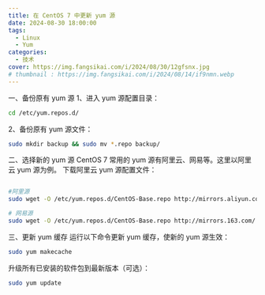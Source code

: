 ```yaml
---
title: 在 CentOS 7 中更新 yum 源
date: 2024-08-30 18:00:00
tags:
  - Linux
  - Yum
categories:
  - 技术 
cover: https://img.fangsikai.com/i/2024/08/30/12gfsnx.jpg
# thumbnail : https://img.fangsikai.com/i/2024/08/14/if9nmn.webp
---
```



一、备份原有 yum 源
1、进入 yum 源配置目录：

``` bash
cd /etc/yum.repos.d/
```
2、备份原有 yum 源文件：

``` bash
sudo mkdir backup && sudo mv *.repo backup/
```


二、选择新的 yum 源
CentOS 7 常用的 yum 源有阿里云、网易等。这里以阿里云 yum 源为例。
下载阿里云 yum 源配置文件：

``` bash

#阿里源
sudo wget -O /etc/yum.repos.d/CentOS-Base.repo http://mirrors.aliyun.com/repo/Centos-7.repo

# 网易源
sudo wget -O /etc/yum.repos.d/CentOS-Base.repo http://mirrors.163.com/.help/CentOS7-Base-163.repo
```


三、更新 yum 缓存
运行以下命令更新 yum 缓存，使新的 yum 源生效：

``` bash
sudo yum makecache
```
升级所有已安装的软件包到最新版本（可选）：

``` bash
sudo yum update
```
